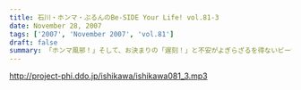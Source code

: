 ```yaml
---
title: 石川・ホンマ・ぶるんのBe-SIDE Your Life! vol.81-3
date: November 28, 2007
tags: ['2007', 'November 2007', 'vol.81']
draft: false
summary: 「ホンマ風邪！」そして、お決まりの「遅刻！」と不安がよぎらざるを得ないビーサイメンバー！！今週末はビーサイ初の上洛となります。神戸とは違った視点で、講演！？を行う予定ですので、是非とも来て見て触って下さい。最高学府でアレが火を噴く可能性も高し！！そして、来週月曜もフツーに収録配信予定なので、報告含めて、全世界でお聴きのあなた！ヨロシクです〜〜。NAMAE
---
```


http://project-phi.ddo.jp/ishikawa/ishikawa081_3.mp3